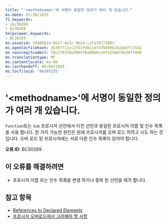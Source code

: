 ```yaml
---
title: "'<methodname>'에 서명이 동일한 정의가 여러 개 있습니다."
ms.date: 07/20/2015
f1_keywords:
- vbc30269
- bc30269
helpviewer_keywords:
- BC30269
ms.assetid: 39489621-6617-4e5c-9b24-c2faf8273891
ms.openlocfilehash: 3b397711cc2fb1fd0c1dfd76899b162ab5fc1542
ms.sourcegitcommit: f8c270376ed905f6a8896ce0fe25b4f4b38ff498
ms.translationtype: MT
ms.contentlocale: ko-KR
ms.lasthandoff: 06/04/2020
ms.locfileid: "84397235"
---
```

# <a name="methodname-has-multiple-definitions-with-identical-signatures"></a>'\<methodname>'에 서명이 동일한 정의가 여러 개 있습니다.
`Function`또는 `Sub` 프로시저 선언에서 이전 선언과 동일한 프로시저 이름 및 인수 목록을 사용 합니다. 한 가지 가능한 원인은 원래 프로시저를 오버 로드 하려고 시도 하는 것입니다. 오버 로드 된 프로시저에는 서로 다른 인수 목록이 있어야 합니다.  
  
 **오류 ID:** BC30269  
  
## <a name="to-correct-this-error"></a>이 오류를 해결하려면  
  
- 프로시저 이름 또는 인수 목록을 변경 하거나 중복 된 선언을 제거 합니다.  
  
## <a name="see-also"></a>참고 항목

- [References to Declared Elements](../../programming-guide/language-features/declared-elements/references-to-declared-elements.md)
- [프로시저 오버로드에서 고려해야 할 사항](../../programming-guide/language-features/procedures/considerations-in-overloading-procedures.md)
